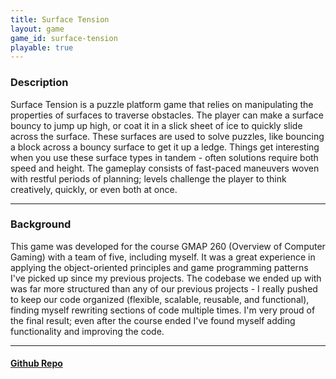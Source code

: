 ```yaml
---
title: Surface Tension
layout: game
game_id: surface-tension
playable: true
---
```

<h3>Description</h3>
<p>Surface Tension is a puzzle platform game that relies on manipulating the properties of surfaces to traverse obstacles. The player can make a surface bouncy to jump up high, or coat it in a slick sheet of ice to quickly slide across the surface. These surfaces are used to solve puzzles, like bouncing a block across a bouncy surface to get it up a ledge. Things get interesting when you use these surface types in tandem - often solutions require both speed and height. The gameplay consists of fast-paced maneuvers woven with restful periods of planning; levels challenge the player to think creatively, quickly, or even both at once.</p>

<hr>

<h3>Background</h3>
<p>This game was developed for the course GMAP 260 (Overview of Computer Gaming) with a team of five, including myself. It was a great experience in applying the object-oriented principles and game programming patterns I've picked up since my previous projects. The codebase we ended up with was far more structured than any of our previous projects - I really pushed to keep our code organized (flexible, scalable, reusable, and functional), finding myself rewriting sections of code multiple times. I'm very proud of the final result; even after the course ended I've found myself adding functionality and improving the code.</p>

<hr>

<h4><a href="https://github.com/dmg9626/surface-tension">Github Repo</a></h4>